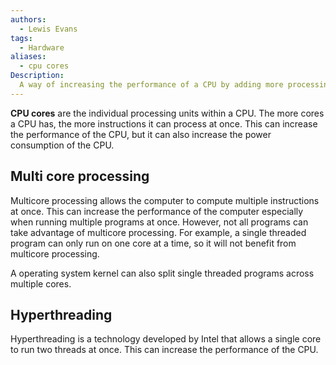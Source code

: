 ```yaml
---
authors:
  - Lewis Evans
tags:
  - Hardware
aliases:
  - cpu cores
Description:
  A way of increasing the performance of a CPU by adding more processing units.
---
```

**CPU cores** are the individual processing units within a CPU. The more cores a CPU has, the more instructions it can process at once. This can increase the performance of the CPU, but it can also increase the power consumption of the CPU.

## Multi core processing
Multicore processing allows the computer to compute multiple instructions at once. This can increase the performance of the computer especially when running multiple programs at once. However, not all programs can take advantage of multicore processing. For example, a single threaded program can only run on one core at a time, so it will not benefit from multicore processing.

A operating system kernel can also split single threaded programs across multiple cores.

## Hyperthreading
Hyperthreading is a technology developed by Intel that allows a single core to run two threads at once. This can increase the performance of the CPU.